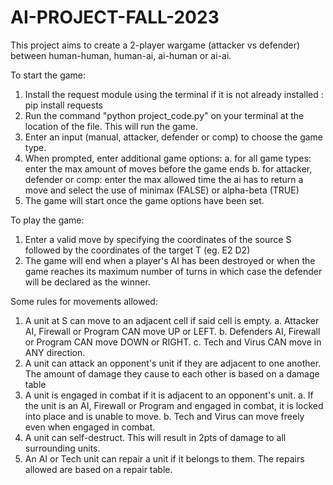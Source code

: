 # AI-PROJECT-FALL-2023

This project aims to create a 2-player wargame (attacker vs defender) between human-human, human-ai, ai-human or ai-ai.

To start the game:
1. Install the request module using the terminal if it is not already installed : pip install requests
2. Run the command "python project_code.py" on your terminal at the location of the file. This will run the game.
3. Enter an input (manual, attacker, defender or comp) to choose the game type.
4. When prompted, enter additional game options:
    a. for all game types: enter the max amount of moves before the game ends
    b. for attacker, defender or comp: enter the max allowed time the ai has to return a move and select the use of minimax (FALSE) or alpha-beta (TRUE)
5. The game will start once the game options have been set.

To play the game:
1. Enter a valid move by specifying the coordinates of the source S followed by the coordinates of the target T (eg. E2 D2)
2. The game will end when a player's AI has been destroyed or when the game reaches its maximum number of turns in which case the defender will be declared as the winner.

Some rules for movements allowed:
1. A unit at S can move to an adjacent cell if said cell is empty.
    a. Attacker AI, Firewall or Program CAN move UP or LEFT.
    b. Defenders AI, Firewall or Program CAN move DOWN or RIGHT.
    c. Tech and Virus CAN move in ANY direction.
2. A unit can attack an opponent's unit if they are adjacent to one another. The amount of damage they cause to each other is based on a  damage table
3. A unit is engaged in combat if it is adjacent to an opponent's unit.
    a. If the unit is an AI, Firewall or Program and engaged in combat, it is locked into place and is unable to move.
    b. Tech and Virus can move freely even when engaged in combat.
4. A unit can self-destruct. This will result in 2pts of damage to all surrounding units.
5. An AI or Tech unit can repair a unit if it belongs to them. The repairs allowed are based on a repair table.


